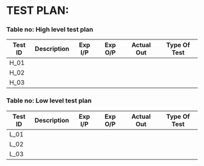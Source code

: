 # TEST PLAN:
### Table no: High level test plan
| Test ID |           Description       |      Exp I/P    |    Exp O/P   |   Actual Out  |   Type Of Test |
| --------| --------------------------- | --------------- | ------------ | ------------- | -------------- |
|  H_01   |                             |                 |              |               |                |
|  H_02   |                             |                 |              |               |                |
|  H_03   |                             |                 |              |               |                |

### Table no: Low level test plan
| Test ID |           Description       |      Exp I/P    |    Exp O/P   |   Actual Out  |   Type Of Test |
| --------| --------------------------- | --------------- | ------------ | ------------- | -------------- |
|  L_01   |                             |                 |              |               |                |
|  L_02   |                             |                 |              |               |                |
|  L_03   |                             |                 |              |               |                |


